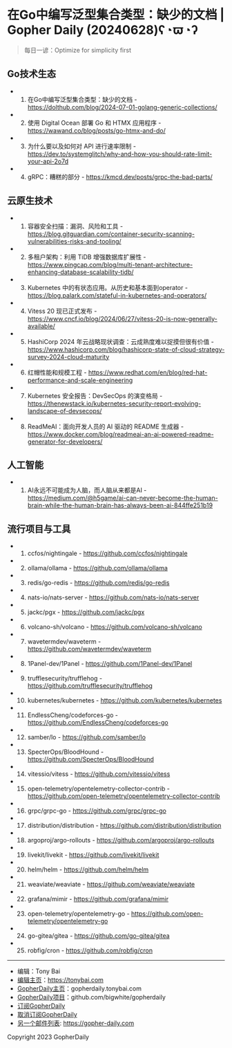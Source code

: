 # 在Go中编写泛型集合类型：缺少的文档 | Gopher Daily (20240628)ʕ◔ϖ◔ʔ

>每日一谚：Optimize for simplicity first

## Go技术生态


- 1. 在Go中编写泛型集合类型：缺少的文档 - https://dolthub.com/blog/2024-07-01-golang-generic-collections/

- 2. 使用 Digital Ocean 部署 Go 和 HTMX 应用程序 - https://wawand.co/blog/posts/go-htmx-and-do/

- 3. 为什么要以及如何对 API 进行速率限制 - https://dev.to/systemglitch/why-and-how-you-should-rate-limit-your-api-2o7d

- 4. gRPC：糟糕的部分 - https://kmcd.dev/posts/grpc-the-bad-parts/


## 云原生技术


- 1. 容器安全扫描：漏洞、风险和工具 - https://blog.gitguardian.com/container-security-scanning-vulnerabilities-risks-and-tooling/

- 2. 多租户架构：利用 TiDB 增强数据库扩展性 - https://www.pingcap.com/blog/multi-tenant-architecture-enhancing-database-scalability-tidb/

- 3. Kubernetes 中的有状态应用。从历史和基本面到operator - https://blog.palark.com/stateful-in-kubernetes-and-operators/

- 4. Vitess 20 现已正式发布 - https://www.cncf.io/blog/2024/06/27/vitess-20-is-now-generally-available/

- 5. HashiCorp 2024 年云战略现状调查：云成熟度难以捉摸但很有价值 - https://www.hashicorp.com/blog/hashicorp-state-of-cloud-strategy-survey-2024-cloud-maturity

- 6. 红帽性能和规模工程 - https://www.redhat.com/en/blog/red-hat-performance-and-scale-engineering

- 7. Kubernetes 安全报告：DevSecOps 的演变格局 - https://thenewstack.io/kubernetes-security-report-evolving-landscape-of-devsecops/

- 8. ReadMeAI：面向开发人员的 AI 驱动的 README 生成器 - https://www.docker.com/blog/readmeai-an-ai-powered-readme-generator-for-developers/


## 人工智能


- 1. AI永远不可能成为人脑，而人脑从来都是AI - https://medium.com/@h5game/ai-can-never-become-the-human-brain-while-the-human-brain-has-always-been-ai-844ffe251b19


## 流行项目与工具


- 1. ccfos/nightingale - https://github.com/ccfos/nightingale

- 2. ollama/ollama - https://github.com/ollama/ollama

- 3. redis/go-redis - https://github.com/redis/go-redis

- 4. nats-io/nats-server - https://github.com/nats-io/nats-server

- 5. jackc/pgx - https://github.com/jackc/pgx

- 6. volcano-sh/volcano - https://github.com/volcano-sh/volcano

- 7. wavetermdev/waveterm - https://github.com/wavetermdev/waveterm

- 8. 1Panel-dev/1Panel - https://github.com/1Panel-dev/1Panel

- 9. trufflesecurity/trufflehog - https://github.com/trufflesecurity/trufflehog

- 10. kubernetes/kubernetes - https://github.com/kubernetes/kubernetes

- 11. EndlessCheng/codeforces-go - https://github.com/EndlessCheng/codeforces-go

- 12. samber/lo - https://github.com/samber/lo

- 13. SpecterOps/BloodHound - https://github.com/SpecterOps/BloodHound

- 14. vitessio/vitess - https://github.com/vitessio/vitess

- 15. open-telemetry/opentelemetry-collector-contrib - https://github.com/open-telemetry/opentelemetry-collector-contrib

- 16. grpc/grpc-go - https://github.com/grpc/grpc-go

- 17. distribution/distribution - https://github.com/distribution/distribution

- 18. argoproj/argo-rollouts - https://github.com/argoproj/argo-rollouts

- 19. livekit/livekit - https://github.com/livekit/livekit

- 20. helm/helm - https://github.com/helm/helm

- 21. weaviate/weaviate - https://github.com/weaviate/weaviate

- 22. grafana/mimir - https://github.com/grafana/mimir

- 23. open-telemetry/opentelemetry-go - https://github.com/open-telemetry/opentelemetry-go

- 24. go-gitea/gitea - https://github.com/go-gitea/gitea

- 25. robfig/cron - https://github.com/robfig/cron


----

- 编辑：Tony Bai
- [编辑主页](https://tonybai.com)：https://tonybai.com
- [GopherDaily主页](https://gopherdaily.tonybai.com)：gopherdaily.tonybai.com
- [GopherDaily项目](https://github.com/bigwhite/gopherdaily)：github.com/bigwhite/gopherdaily
- [订阅GopherDaily](https://gopherdaily.tonybai.com/subscribe)
- [取消订阅GopherDaily](https://gopherdaily.tonybai.com/unsubscribe)
- [另一个邮件列表](https://gopher-daily.com): https://gopher-daily.com

Copyright 2023 GopherDaily
